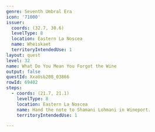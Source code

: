 ```yaml
---
genre: Seventh Umbral Era
icon: '71000'
issuer:
  coords: (32.7, 30.6)
  levelType: 8
  location: Eastern La Noscea
  name: Wheiskaet
  territoryIntendedUse: 1
layout: quest
level: 32
name: What Do You Mean You Forgot the Wine
output: false
questId: XxaUsb208_03866
rowId: 69402
steps:
  - coords: (21.7, 21.1)
    levelType: 8
    location: Eastern La Noscea
    name: Hand the note to Shamani Lohmani in Wineport.
    territoryIntendedUse: 1

---
```

